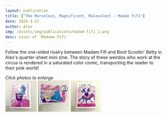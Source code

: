 ```yaml
---
layout: publication
title: ["The Marvelous, Magnificent, Malevolent - Madam Fifi"]
date: 2024-3-27
author: Alex
img: /assets/img/publications/madam-fifi_1.png
desc: Cover of 'Madame Fifi'
---
```


Follow the one-sided rivalry between Madam Fifi and Boot Scootin' Betty in Alex's quarter-sheet mini zine. The story of these weirdos who work at the circus is rendered in a saturated color comic, transporting the reader to their pink world! 

*Click photos to enlarge*  
<a href="/assets/img/publications/madam-fifi_1.png"><img src="/assets/img/publications/madam-fifi_1.png" alt="A photo of the front cover of Madam Fifi, a zine by Alex O'Keefe" width="100"></a>
<a href="/assets/img/publications/madam-fifi_2.png"><img src="/assets/img/publications/madam-fifi_2.png" alt="A photo of the inside of Madam Fifi, a zine by Alex O'Keefe" width="100"></a>
<a href="/assets/img/publications/madam-fifi_3.png"><img src="/assets/img/publications/madam-fifi_3.png" alt="A photo of the back cover of Madam Fifi, a zine by Alex O'Keefe" width="100" ></a>
